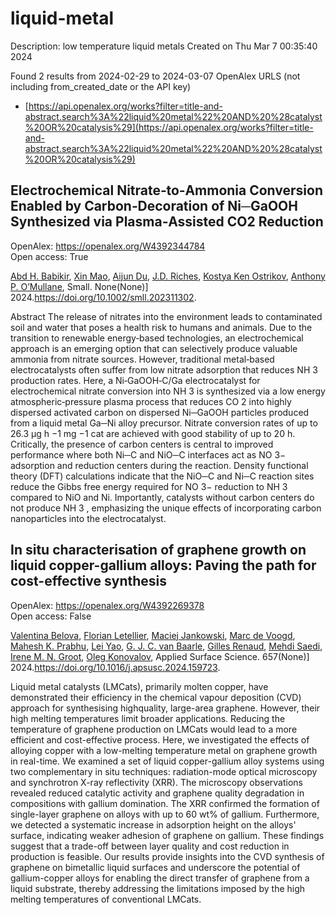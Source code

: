 # liquid-metal
Description: low temperature liquid metals
Created on Thu Mar  7 00:35:40 2024

Found 2 results from 2024-02-29 to 2024-03-07
OpenAlex URLS (not including from_created_date or the API key)
- [https://api.openalex.org/works?filter=title-and-abstract.search%3A%22liquid%20metal%22%20AND%20%28catalyst%20OR%20catalysis%29](https://api.openalex.org/works?filter=title-and-abstract.search%3A%22liquid%20metal%22%20AND%20%28catalyst%20OR%20catalysis%29)

## Electrochemical Nitrate‐to‐Ammonia Conversion Enabled by Carbon‐Decoration of Ni─GaOOH Synthesized via Plasma‐Assisted CO2 Reduction   

OpenAlex: https://openalex.org/W4392344784    
Open access: True
    
[Abd H. Babikir](https://openalex.org/A5093015657), [Xin Mao](https://openalex.org/A5047854433), [Aijun Du](https://openalex.org/A5082839443), [J.D. Riches](https://openalex.org/A5017219917), [Kostya Ken Ostrikov](https://openalex.org/A5013359536), [Anthony P. O’Mullane](https://openalex.org/A5050672687), Small. None(None)] 2024.https://doi.org/10.1002/smll.202311302.
    
Abstract The release of nitrates into the environment leads to contaminated soil and water that poses a health risk to humans and animals. Due to the transition to renewable energy‐based technologies, an electrochemical approach is an emerging option that can selectively produce valuable ammonia from nitrate sources. However, traditional metal‐based electrocatalysts often suffer from low nitrate adsorption that reduces NH 3 production rates. Here, a Ni‐GaOOH‐C/Ga electrocatalyst for electrochemical nitrate conversion into NH 3 is synthesized via a low energy atmospheric‐pressure plasma process that reduces CO 2 into highly dispersed activated carbon on dispersed Ni─GaOOH particles produced from a liquid metal Ga─Ni alloy precursor. Nitrate conversion rates of up to 26.3 µg h −1 mg −1 cat are achieved with good stability of up to 20 h. Critically, the presence of carbon centers is central to improved performance where both Ni─C and NiO─C interfaces act as NO 3− adsorption and reduction centers during the reaction. Density functional theory (DFT) calculations indicate that the NiO─C and Ni─C reaction sites reduce the Gibbs free energy required for NO 3− reduction to NH 3 compared to NiO and Ni. Importantly, catalysts without carbon centers do not produce NH 3 , emphasizing the unique effects of incorporating carbon nanoparticles into the electrocatalyst.    

    

## In situ characterisation of graphene growth on liquid copper-gallium alloys: Paving the path for cost-effective synthesis   

OpenAlex: https://openalex.org/W4392269378    
Open access: False
    
[Valentina Belova](https://openalex.org/A5006929737), [Florian Letellier](https://openalex.org/A5093615349), [Maciej Jankowski](https://openalex.org/A5049417640), [Marc de Voogd](https://openalex.org/A5039878670), [Mahesh K. Prabhu](https://openalex.org/A5010507159), [Lei Yao](https://openalex.org/A5001095010), [G. J. C. van Baarle](https://openalex.org/A5010544351), [Gilles Renaud](https://openalex.org/A5077055219), [Mehdi Saedi](https://openalex.org/A5069837152), [Irene M. N. Groot](https://openalex.org/A5021296109), [Oleg Konovalov](https://openalex.org/A5079450836), Applied Surface Science. 657(None)] 2024.https://doi.org/10.1016/j.apsusc.2024.159723.
    
Liquid metal catalysts (LMCats), primarily molten copper, have demonstrated their efficiency in the chemical vapour deposition (CVD) approach for synthesising highquality, large-area graphene. However, their high melting temperatures limit broader applications. Reducing the temperature of graphene production on LMCats would lead to a more efficient and cost-effective process. Here, we investigated the effects of alloying copper with a low-melting temperature metal on graphene growth in real-time. We examined a set of liquid copper-gallium alloy systems using two complementary in situ techniques: radiation-mode optical microscopy and synchrotron X-ray reflectivity (XRR). The microscopy observations revealed reduced catalytic activity and graphene quality degradation in compositions with gallium domination. The XRR confirmed the formation of single-layer graphene on alloys with up to 60 wt% of gallium. Furthermore, we detected a systematic increase in adsorption height on the alloys' surface, indicating weaker adhesion of graphene on gallium. These findings suggest that a trade-off between layer quality and cost reduction in production is feasible. Our results provide insights into the CVD synthesis of graphene on bimetallic liquid surfaces and underscore the potential of gallium-copper alloys for enabling the direct transfer of graphene from a liquid substrate, thereby addressing the limitations imposed by the high melting temperatures of conventional LMCats.    

    
